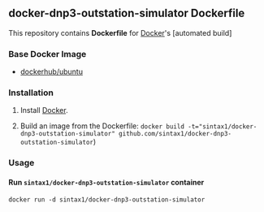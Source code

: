 ## docker-dnp3-outstation-simulator Dockerfile

This repository contains **Dockerfile** for [Docker](https://www.docker.com/)'s [automated build]


### Base Docker Image

* [dockerhub/ubuntu](https://hub.docker.com/r/_/ubuntu/)

### Installation

1. Install [Docker](https://www.docker.com/).

2. Build an image from the Dockerfile: `docker build -t="sintax1/docker-dnp3-outstation-simulator" github.com/sintax1/docker-dnp3-outstation-simulator`)


### Usage

#### Run `sintax1/docker-dnp3-outstation-simulator` container

    docker run -d sintax1/docker-dnp3-outstation-simulator
